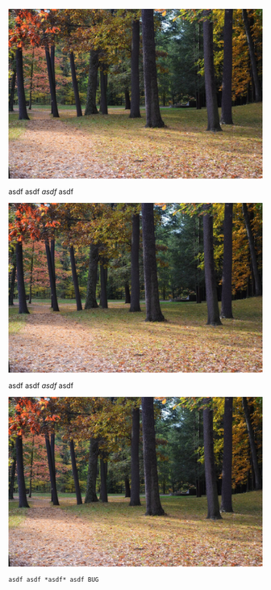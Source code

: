 ![asdf](asdf.jpg)

  asdf asdf *asdf* asdf

![asdf](asdf.jpg)

   asdf asdf *asdf* asdf

![asdf](asdf.jpg)

    asdf asdf *asdf* asdf BUG